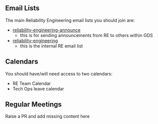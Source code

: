 ## Email Lists

The main Reliability Engineering email lists you should join are:

* [reliability-engineering-announce](https://groups.google.com/a/digital.cabinet-office.gov.uk/forum/#!forum/reliability-engineering-announce)
    - this is for sending announcements from RE to others within GDS
* [reliability-engineering](https://groups.google.com/a/digital.cabinet-office.gov.uk/forum/#!forum/reliability-engineering)
    - this is the internal RE email list

## Calendars

You should have/will need access to two calendars:

* RE Team Calendar
* Tech Ops leave calendar

## Regular Meetings

Raise a PR and add missing content here
